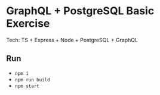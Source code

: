# GraphQL + PostgreSQL Basic Exercise

Tech: TS + Express + Node + PostgreSQL + GraphQL

## Run

- `npm i`
- `npm run build`
- `npm start`
